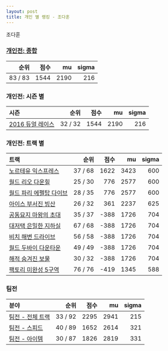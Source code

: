 ```yaml
---
layout: post
title: 개인 별 랭킹 - 조다훈
---
```


조다훈

### [개인전: 종합](../singles-full)

| 순위 | 점수 | mu | sigma |
|---:|---:|---:|---:|
| 83 / 83 | 1544 | 2190 | 216 |

### 개인전: 시즌 별

| 시즌 | 순위 | 점수 | mu | sigma |
|:---|---:|---:|---:|---:|
| [2016 듀얼 레이스](../s2016_1) | 32 / 32 | 1544 | 2190 | 216 |

### 개인전: 트랙 별

| 트랙 | 순위 | 점수 | mu | sigma |
|:---|---:|---:|---:|---:|
| [노르테유 익스프레스](../noex) | 37 / 68 | 1622 | 3423 | 600 |
| [월드 리오 다운힐](../rio) | 25 / 30 | 776 | 2577 | 600 |
| [월드 파리 에펠탑 다이브](../eifel) | 28 / 35 | 776 | 2577 | 600 |
| [아이스 부서진 빙산](../boobing) | 26 / 32 | 361 | 2237 | 625 |
| [공동묘지 마왕의 초대](../mawang) | 35 / 37 | -388 | 1726 | 704 |
| [대저택 은밀한 지하실](../jeotaek) | 67 / 68 | -388 | 1726 | 704 |
| [비치 해변 드라이브](../haebyun) | 56 / 58 | -388 | 1726 | 704 |
| [월드 두바이 다운타운](../dubai) | 49 / 49 | -388 | 1726 | 704 |
| [해적 숨겨진 보물](../haesumbo) | 30 / 32 | -388 | 1726 | 704 |
| [팩토리 미완성 5구역](../district5) | 76 / 76 | -419 | 1345 | 588 |

### 팀전

| 분야 | 순위 | 점수 | mu | sigma |
|:---|---:|---:|---:|---:|
| [팀전 - 전체 트랙](../team-full) | 33 / 92 | 2295 | 2941 | 215 |
| [팀전 - 스피드](../team-speed) | 40 / 89 | 1652 | 2614 | 321 |
| [팀전 - 아이템](../team-item) | 30 / 87 | 1826 | 2819 | 331 |
